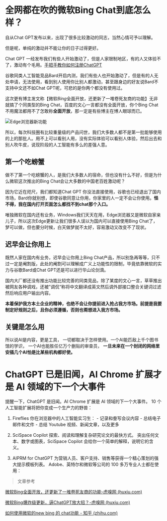 # 全网都在吹的微软Bing Chat到底怎么样？

自从Chat GPT发布以来，出现了很多比较激动的同志，当然心情可予以理解。

但是呢，单纯的激动并不能让你的日子过得更好。

Chat GPT 一经发布我们有些人开始激动了，但是人家限制地区，有的人又体验不了，激动有个毛用。[手把手教你如何注册ChatGPT](http://mp.weixin.qq.com/s?__biz=MzI3NzcwOTY4MQ==&mid=2247484713&idx=1&sn=77be91eeaa83e2d9062ac92627b67f79&chksm=eb635337dc14da21a4356ec821c2a1c1e03fa07dd080057978602f752e14274859e8eec3c605&scene=21#wechat_redirect)

谷歌同类人工智能竞品Bard开启内测，我们有些人也开始激动了，但是有的人无处申请，无法使用，看到别人使用你比别人都激动，甚至跟身边的好友说Bard不支持中文还不如Chat GPT呢，可悲的是你两个都没有使用过。

这次更有博主发文称【微软*Bing*全面开放，还更新了一堆卷死友商的功能】无非就搞了个同类型的Bing Chat，百度的文心一言都没有全面开放，你个Bing Chat 不用魔法都用不了怎敢称**全面开放**，那一定是有些博主在博人眼球而已。

![Edge浏览器新功能](https://mmbiz.qpic.cn/mmbiz_png/98WuqUtT9HqldI03AoMeYxo7ibDakMaSKibFLUptzdxPeGp8ogyeeA3FLa8IFsWMtC81MUKBggbj5uNxIKpAMwibg/640?wx_fmt=png)

所以，每次科技圈有比较重量级的产品问世，我们大多数人都不是第一批能够使用的上的那批人。用不上可以看别人用，没有实际体验可以看别人体验，然后出去和别人吹牛皮，说现阶段的人工智能有多么的差强人意。

## 第一个吃螃蟹

做不了第一个吃螃蟹的人，是我们大多数人的宿命，但也没有什么不好，但是为什么微软这次推出的Bing Chat会让大多数的中国老百姓激动呢？

因为它近在咫尺，我们都知道Chat GPT 你没法直接使用，谷歌也已经退出了国内市场，Bard你就别想，即使谷歌同意让你用，你家里的人一定不会让你使用。**怪不得，我在国内打开页面怎么都找不到chat那个入口。**

唯独微软在国内还有业务，Windows我们天天在用，Edge浏览器又是微软自家亲儿子，所以这次Edge更新让我们很多人误以为国内可以直接使用Bing Chat了，梦可以做，但也要分时候，白天做梦就不太好，容易激动又改变不了现状。

## 迟早会让你用上

既然人家在国内有业务，迟早会让你用上Bing Chat产品，所以别急再等等，只不过一定是阉割版，此处的阉割可以理解成广义上功能性的限制，毕竟依靠微软的实力与谷歌Bard或Chat GPT还是可以进行华山论剑滴。

国内大厂都还没有推出功能比较完善的同类竞品，除了某度的文心一言，草草推出被网友各种调戏，还被”调侃“称将中文翻译成英文然后调外部接口整合关键词过滤然后响应用户输出内容。

**本着保护我方本土企业的精神，也绝不会让你提前进入抢占我方市场。前提是我要制定好规则之后，且你必须遵循，否则也甭想进入我方市场。**

## 关键是怎么用

所以说AI是内容，更是工具， 一切都取决于怎样使用。一个AI能匹敌上千个图书馆的学识， 一个AI也能胜任亿万个删贴的审查员， **一旦未来在一个封闭的网络里安插几个AI怕是比某些机构都好使。**















# ChatGPT 已是旧闻，AI Chrome 扩展才是 AI 领域的下一个大事件





提醒一下，ChatGPT 是旧闻。AI Chrome 扩展是 AI 领域的下一个大事件。
10 个人工智能扩展将把你变成一个生产力的野兽：



1. Fireflies 你在浏览器中的人工智能实习生： - 记录和誊写会议内容 - 总结电子邮件和文件 - 总结 Youtube 视频、新闻文章，以及更多

2. SciSpace Copilot 探索、阅读和理解复杂研究论文的最快方式。 突出任何文本、数字或图表，SciSpace Copilot 会给你一个简单的解释，说明它的含义。
3. AIPRM for ChatGPT 为营销人员、客户支持、销售等获得一个精心策划的强大提示模板列表。 Adobe、英特尔和微软等公司的 100 多万专业人士都在使用：







> 文章参考

[微软Bing全面开放，还更新了一堆卷死友商的功能-虎嗅网 (huxiu.com)](https://www.huxiu.com/article/1444008.html)

[微软Bing爆炸级更新，逼ChatGPT放大招？-虎嗅网 (huxiu.com)](https://www.huxiu.com/article/1431131.html)

[如何使用微软的new bing 的 chat功能 - 知乎 (zhihu.com)](https://zhuanlan.zhihu.com/p/621936050)